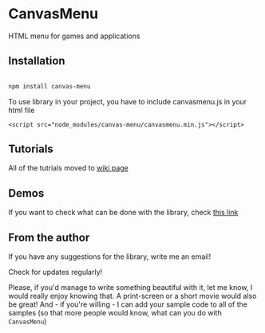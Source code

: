 # CanvasMenu
HTML menu for games and applications


## Installation

```bash

npm install canvas-menu

```

To use library in your project, you have to include canvasmenu.js in your html file
```
<script src="node_modules/canvas-menu/canvasmenu.min.js"></script>
```

## Tutorials

All of the tutrials moved to [wiki page](https://github.com/ajakubo1/CanvasMenu/wiki)

## Demos

If you want to check what can be done with the library, check [this link](http://trash.thedimgames.com/CanvasMenu/samples/)

## From the author

If you have any suggestions for the library, write me an email!

Check for updates regularly!

Please, if you'd manage to write something beautiful with it, let me know, I would really enjoy knowing that. A 
print-screen or a short movie would also be great! And - if you're willing - I can add your sample code to all of the 
samples (so that more people would know, what can you do with ``CanvasMenu``)